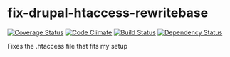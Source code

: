 # fix-drupal-htaccess-rewritebase

[![Coverage Status](https://coveralls.io/repos/eiriksm/fix-drupal-htaccess-rewritebase/badge.svg?branch=master)](https://coveralls.io/r/eiriksm/fix-drupal-htaccess-rewritebase?branch=master)
[![Code Climate](https://codeclimate.com/github/eiriksm/fix-drupal-htaccess-rewritebase/badges/gpa.svg)](https://codeclimate.com/github/eiriksm/fix-drupal-htaccess-rewritebase)
[![Build Status](https://travis-ci.org/eiriksm/fix-drupal-htaccess-rewritebase.svg?branch=master)](https://travis-ci.org/eiriksm/fix-drupal-htaccess-rewritebase)
[![Dependency Status](https://david-dm.org/eiriksm/fix-drupal-htaccess-rewritebase.svg)](https://david-dm.org/eiriksm/fix-drupal-htaccess-rewritebase)

Fixes the .htaccess file that fits my setup
